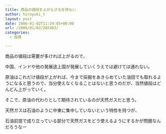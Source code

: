 ```yaml
---
title: 商品の値段を上がらざるを得ない
author: hiroyuki_t
layout: post
date: 2006-01-02T11:24:03+00:00
url: /2006/01/02/202403/
categories:
  - 投資

---
```

<div class="section">
  <p>
    商品の値段は需要が多ければ上がるので、
  </p>
  
  <p>
    中国、インドや他の発展途上国が発展していくうえでは避けては通れない。
  </p>
  
  <p>
  </p>
  
  <p>
    原油はこれだけ値段が上がれば、今まで採掘をあきらめていた油田でも取れるようになると思うので、当分使えなくなることはないと思うのだが、当然値段はどんどん上がっていく。
  </p>
  
  <p>
    そこで、原油の代わりとして期待されているのが天然ガスだと思う。
  </p>
  
  <p>
  </p>
  
  <p>
    天然ガスは石油のように中東に集中していないという特性を持つが、
  </p>
  
  <p>
    石油前提で成り立っている部分で天然ガスをどう使えるようにするかが問題なんだろうなー
  </p>
</div>